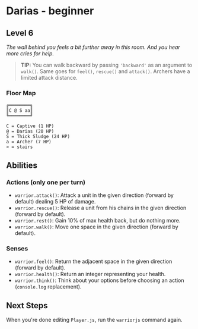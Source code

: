 # Darias - beginner

## Level 6

_The wall behind you feels a bit further away in this room. And you hear more cries for help._

> **TIP:** You can walk backward by passing `'backward'` as an argument to `walk()`. Same goes for `feel()`, `rescue()` and `attack()`. Archers have a limited attack distance.

### Floor Map

```
╔════════╗
║C @ S aa║
╚════════╝

C = Captive (1 HP)
@ = Darias (20 HP)
S = Thick Sludge (24 HP)
a = Archer (7 HP)
> = stairs
```

## Abilities

### Actions (only one per turn)

- `warrior.attack()`: Attack a unit in the given direction (forward by default) dealing 5 HP of damage.
- `warrior.rescue()`: Release a unit from his chains in the given direction (forward by default).
- `warrior.rest()`: Gain 10% of max health back, but do nothing more.
- `warrior.walk()`: Move one space in the given direction (forward by default).

### Senses

- `warrior.feel()`: Return the adjacent space in the given direction (forward by default).
- `warrior.health()`: Return an integer representing your health.
- `warrior.think()`: Think about your options before choosing an action (`console.log` replacement).

## Next Steps

When you're done editing `Player.js`, run the `warriorjs` command again.
